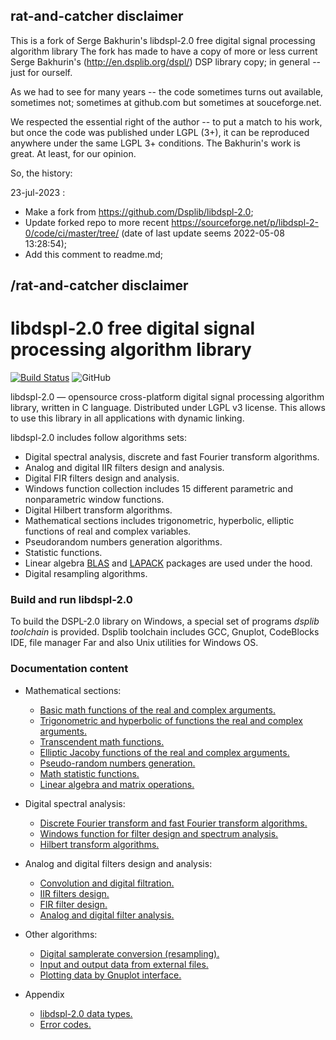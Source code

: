 ## rat-and-catcher disclaimer
This is a fork of Serge Bakhurin's libdspl-2.0 free digital signal processing algorithm library
The fork has made to have a copy of more or less current Serge Bakhurin's (http://en.dsplib.org/dspl/) DSP library copy; in general -- just for ourself.

As we had to see for many years -- the code sometimes turns out available, sometimes not; sometimes at github.com but sometimes at souceforge.net.

We respected the essential right of the author -- to put a match to his work, but once the code was published under LGPL (3+), it can be reproduced anywhere under the same LGPL 3+ conditions. The Bakhurin's work is great. At least, for our opinion.

So, the history:

23-jul-2023 :
+   Make a fork from https://github.com/Dsplib/libdspl-2.0;
+   Update forked repo to more recent https://sourceforge.net/p/libdspl-2-0/code/ci/master/tree/ (date of last update seems 2022-05-08 13:28:54);
+   Add this comment to readme.md;

## /rat-and-catcher disclaimer

# libdspl-2.0 free digital signal processing algorithm library

[![Build Status](https://travis-ci.org/Dsplib/libdspl-2.0.svg?branch=master)](https://travis-ci.org/Dsplib/libdspl-2.0)
![GitHub](https://img.shields.io/github/license/Dsplib/libdspl-2.0)

libdspl-2.0 — opensource cross-platform digital signal processing algorithm library, written in C language.
Distributed under LGPL v3 license. This allows to use this library in all applications with dynamic linking.

libdspl-2.0 includes follow algorithms sets:
* Digital spectral analysis, discrete and fast Fourier transform algorithms.
* Analog and digital IIR filters design and analysis.
* Digital FIR filters design and analysis.
* Windows function collection includes 15 different parametric and nonparametric window functions.
* Digital Hilbert transform algorithms.
* Mathematical sections includes trigonometric, hyperbolic, elliptic functions of real and complex variables.
* Pseudorandom numbers generation algorithms.
* Statistic functions.
* Linear algebra [BLAS](http://www.netlib.org/blas/) and [LAPACK](http://www.netlib.org/lapack/) packages are used under the hood.
* Digital resampling algorithms.


### Build and run libdspl-2.0
To build the DSPL-2.0 library on Windows, a special set of programs _dsplib_ _toolchain_ is provided. Dsplib toolchain includes GCC, Gnuplot, CodeBlocks IDE, file manager Far and also Unix utilities for Windows OS.


### Documentation content
* Mathematical sections:
  * [Basic math functions of the real and complex arguments.](http://en.dsplib.org/dspl/group___s_p_e_c___m_a_t_h___c_o_m_m_o_n___g_r_o_u_p.html)
  * [Trigonometric and hyperbolic of functions the real and complex arguments.](http://en.dsplib.org/dspl/group___s_p_e_c___m_a_t_h___t_r_i_g___g_r_o_u_p.html)
  * [Transcendent math functions.](http://en.dsplib.org/dspl/group___s_p_e_c___m_a_t_h___t_r_a_n_s_c_e_n_d.html)
  * [Elliptic Jacoby functions of the real and complex arguments.](http://en.dsplib.org/dspl/group___s_p_e_c___m_a_t_h___e_l_l_i_p___g_r_o_u_p.html)
  * [Pseudo-random numbers generation.](http://en.dsplib.org/dspl/group___s_p_e_c___m_a_t_h___r_a_n_d___g_e_n___g_r_o_u_p.html)
  * [Math statistic functions.](http://en.dsplib.org/dspl/group___s_p_e_c___m_a_t_h___s_t_a_t___g_r_o_u_p.html)
  * [Linear algebra and matrix operations.](http://en.dsplib.org/dspl/group___s_p_e_c___m_a_t_h___l_i_n_a_l_g___g_r_o_u_p.html)

* Digital spectral analysis:
  * [Discrete Fourier transform and fast Fourier transform algorithms.](http://en.dsplib.org/dspl/group___d_f_t___g_r_o_u_p.html)
  * [Windows function for filter design and spectrum analysis.](http://en.dsplib.org/dspl/group___w_i_n___g_r_o_u_p.html)
  * [Hilbert transform algorithms.](http://en.dsplib.org/dspl/group___h_i_l_b_e_r_t___g_r_o_u_p.html)

* Analog and digital filters design and analysis:
  * [Convolution and digital filtration.](http://en.dsplib.org/dspl/group___f_i_l_t_e_r___c_o_n_v___g_r_o_u_p.html)
  * [IIR filters design.](http://en.dsplib.org/dspl/group___i_i_r___f_i_l_t_e_r___d_e_s_i_g_n___g_r_o_u_p.html)
  * [FIR filter design.](http://en.dsplib.org/dspl/group___f_i_r___f_i_l_t_e_r___d_e_s_i_g_n___g_r_o_u_p.html)
  * [Analog and digital filter analysis.](http://en.dsplib.org/dspl/group___f_i_l_t_e_r___a_n_a_l_y_s_i_s___g_r_o_u_p.html)

* Other algorithms:
  * [Digital samplerate conversion (resampling).](http://en.dsplib.org/dspl/group___r_e_s_a_m_p_l_i_n_g___g_r_o_u_p.html)
  * [Input and output data from external files.](http://en.dsplib.org/dspl/group___i_n___o_u_t___g_r_o_u_p.html)
  * [Plotting data by Gnuplot interface.](http://en.dsplib.org/dspl/group___p_l_o_t___g_r_o_u_p.html)

* Appendix
  * [libdspl-2.0 data types.](http://en.dsplib.org/dspl/group___t_y_p_e_s___g_r_o_u_p.html)
  * [Error codes.](http://en.dsplib.org/dspl/group___e_r_r_o_r___c_o_d_e___g_r_o_u_p.html)
